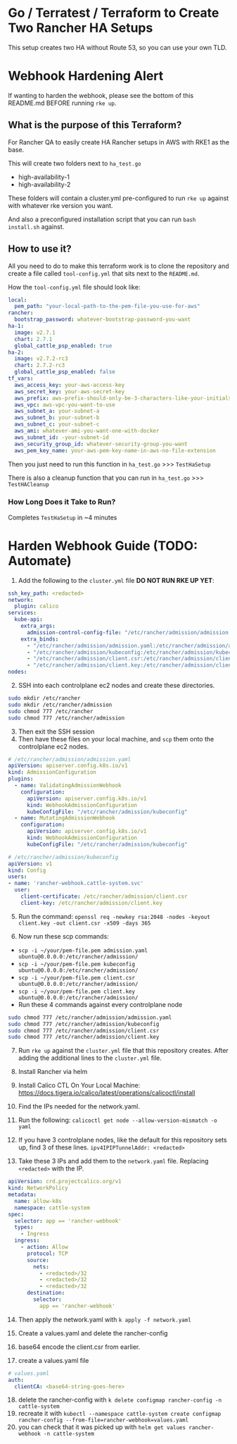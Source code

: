 # Go / Terratest / Terraform to Create Two Rancher HA Setups

This setup creates two HA without Route 53, so you can use your own TLD.

# Webhook Hardening Alert

If wanting to harden the webhook, please see the bottom of this README.md BEFORE running `rke up`.

## What is the purpose of this Terraform?

For Rancher QA to easily create HA Rancher setups in AWS with RKE1 as the base. 

This will create two folders next to `ha_test.go`

- high-availability-1
- high-availability-2

These folders will contain a cluster.yml pre-configured to run `rke up` against with whatever rke version you want.

And also a preconfigured installation script that you can run `bash install.sh` against.

## How to use it?

All you need to do to make this terraform work is to clone the repository and create a file called `tool-config.yml` that sits next to the `README.md`. 

How the `tool-config.yml` file should look like:

```yaml
local:
  pem_path: "your-local-path-to-the-pem-file-you-use-for-aws"
rancher:
  bootstrap_password: whatever-bootstrap-password-you-want
ha-1:
  image: v2.7.1
  chart: 2.7.1
  global_cattle_psp_enabled: true
ha-2:
  image: v2.7.2-rc3
  chart: 2.7.2-rc3
  global_cattle_psp_enabled: false
tf_vars:
  aws_access_key: your-aws-access-key
  aws_secret_key: your-aws-secret-key
  aws_prefix: aws-prefix-should-only-be-3-characters-like-your-initials
  aws_vpc: aws-vpc-you-want-to-use
  aws_subnet_a: your-subnet-a
  aws_subnet_b: your-subnet-b
  aws_subnet_c: your-subnet-c
  aws_ami: whatever-ami-you-want-one-with-docker
  aws_subnet_id: -your-subnet-id
  aws_security_group_id: whatever-security-group-you-want
  aws_pem_key_name: your-aws-pem-key-name-in-aws-no-file-extension
```

Then you just need to run this function in `ha_test.go` >>> `TestHaSetup`

There is also a cleanup function that you can run in `ha_test.go` >>> `TestHACleanup`

### How Long Does it Take to Run?

Completes `TestHaSetup` in ~4 minutes

# Harden Webhook Guide (TODO: Automate)

1. Add the following to the `cluster.yml` file **DO NOT RUN RKE UP YET**:

  ```yaml
  ssh_key_path: <redacted>
  network:
    plugin: calico
  services:
    kube-api:
      extra_args:
        admission-control-config-file: "/etc/rancher/admission/admission.yaml"
      extra_binds:
        - "/etc/rancher/admission/admission.yaml:/etc/rancher/admission/admission.yaml"
        - "/etc/rancher/admission/kubeconfig:/etc/rancher/admission/kubeconfig"
        - "/etc/rancher/admission/client.csr:/etc/rancher/admission/client.csr"
        - "/etc/rancher/admission/client.key:/etc/rancher/admission/client.key"
  nodes:
  ```

2. SSH into each controlplane ec2 nodes and create these directories.

```sh
sudo mkdir /etc/rancher
sudo mkdir /etc/rancher/admission
sudo chmod 777 /etc/rancher
sudo chmod 777 /etc/rancher/admission
```

3. Then exit the SSH session
4. Then have these files on your local machine, and `scp` them onto the controlplane ec2 nodes.

  ```yaml
  # /etc/rancher/admission/admission.yaml
  apiVersion: apiserver.config.k8s.io/v1
  kind: AdmissionConfiguration
  plugins:
    - name: ValidatingAdmissionWebhook
      configuration:
        apiVersion: apiserver.config.k8s.io/v1
        kind: WebhookAdmissionConfiguration
        kubeConfigFile: "/etc/rancher/admission/kubeconfig"
    - name: MutatingAdmissionWebhook
      configuration:
        apiVersion: apiserver.config.k8s.io/v1
        kind: WebhookAdmissionConfiguration
        kubeConfigFile: "/etc/rancher/admission/kubeconfig"
  ```

  ```yaml
  # /etc/rancher/admission/kubeconfig
  apiVersion: v1
  kind: Config
  users:
  - name: 'rancher-webhook.cattle-system.svc'
    user:
      client-certificate: /etc/rancher/admission/client.csr
      client-key: /etc/rancher/admission/client.key
  ```

5. Run the command: `openssl req -newkey rsa:2048 -nodes -keyout client.key -out client.csr -x509 -days 365`


6. Now run these scp commands:
  - `scp -i ~/your/pem-file.pem admission.yaml ubuntu@0.0.0.0:/etc/rancher/admission/`
  - `scp -i ~/your/pem-file.pem kubeconfig ubuntu@0.0.0.0:/etc/rancher/admission/`
  - `scp -i ~/your/pem-file.pem client.csr ubuntu@0.0.0.0:/etc/rancher/admission/`
  - `scp -i ~/your/pem-file.pem client.key ubuntu@0.0.0.0:/etc/rancher/admission/`
  - Run these 4 commands against every controlplane node

```sh
sudo chmod 777 /etc/rancher/admission/admission.yaml
sudo chmod 777 /etc/rancher/admission/kubeconfig
sudo chmod 777 /etc/rancher/admission/client.csr
sudo chmod 777 /etc/rancher/admission/client.key
```

7. Run `rke up` against the `cluster.yml` file that this repository creates. After adding the additional lines to the `cluster.yml` file.

8. Install Rancher via helm

9. Install Calico CTL On Your Local Machine: https://docs.tigera.io/calico/latest/operations/calicoctl/install

10. Find the IPs needed for the network.yaml.

11. Run the following: `calicoctl get node --allow-version-mismatch -o yaml`

12. If you have 3 controlplane nodes, like the default for this repository sets up, find 3 of these lines. `ipv4IPIPTunnelAddr: <redacted>`

13. Take these 3 IPs and add them to the `network.yaml` file. Replacing `<redacted>` with the IP.

```yaml
apiVersion: crd.projectcalico.org/v1
kind: NetworkPolicy
metadata:
  name: allow-k8s
  namespace: cattle-system
spec:
  selector: app == 'rancher-webhook'
  types:
    - Ingress
  ingress:
    - action: Allow
      protocol: TCP
      source:
        nets:
          - <redacted>/32
          - <redacted>/32
          - <redacted>/32
      destination:
        selector:
          app == 'rancher-webhook'
```

14.  Then apply the network.yaml with `k apply -f network.yaml`

15. Create a values.yaml and delete the rancher-config

16.  base64 encode the client.csr from earlier.

17. create a values.yaml file

```yaml
# values.yaml
auth:
  clientCA: <base64-string-goes-here>
```

18. delete the rancher-config with `k delete configmap rancher-config -n cattle-system`
19. recreate it with `kubectl --namespace cattle-system create configmap rancher-config --from-file=rancher-webhook=values.yaml`
20. you can check that it was picked up with `helm get values rancher-webhook -n cattle-system`